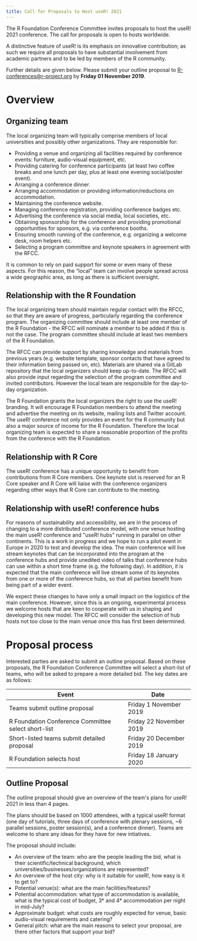 ```yaml
---
title: Call for Proposals to Host useR! 2021
--- 
```


The R Foundation Conference Committee invites proposals to host the useR! 2021 conference. The call for proposals is open to hosts worldwide.

A distinctive feature of useR! is its emphasis on innovative contribution; as such we require all proposals to have substantial involvement from academic partners and to be led by members of the R community.

Further details are given below. Please submit your outline proposal to <R-conferences@r-project.org> by **Friday 01 November 2019**.

# Overview

## Organizing team

The local organizing team will typically comprise members of local universities and possibly other organizations. They are responsible for:

- Providing a venue and organizing all facilities required by conference events: furniture, audio-visual equipment, etc.
- Providing catering for conference participants (at least two coffee breaks and one lunch per day, plus at least one evening social/poster event).
- Arranging a conference dinner.
- Arranging accommodation or providing information/reductions on accommodation.
- Maintaining the conference website.
- Managing conference registration, providing conference badges etc.
- Advertising the conference via social media, local societies, etc.
- Obtaining sponsorship for the conference and providing promotional opportunities for sponsors, e.g. via conference booths.
- Ensuring smooth running of the conference, e.g. organizing a welcome desk, room helpers etc.
- Selecting a program committee and keynote speakers in agreement with the RFCC.

It is common to rely on paid support for some or even many of these aspects. For this reason, the “local” team can involve people spread across a wide geographic area, as long as there is sufficient oversight.

## Relationship with the R Foundation

The local organizing team should maintain regular contact with the RFCC, so that they are aware of progress, particularly regarding the conference program. The organizing committee should include at least one member of the R Foundation -  the RFCC will nominate a member to be added if this is not the case. The program committee should include at least two members of the R Foundation.

The RFCC can provide support by sharing knowledge and materials from previous years (e.g. website template, sponsor contacts that have agreed to their information being passed on, etc). Materials are shared via a GitLab repository that the local organizers should keep up-to-date. The RFCC will also provide input regarding the selection of the program committee and invited contributors. However the local team are responsible for the day-to-day organization.

The R Foundation grants the local organizers the right to use the useR! branding. It will encourage R Foundation members to attend the meeting and advertise the meeting on its website, mailing lists and Twitter account. The useR! conference not only provides an event for the R community but also a major source of income for the R Foundation. Therefore the local organizing team is expected to share a reasonable proportion of the profits from the conference with the R Foundation.

## Relationship with R Core

The useR! conference has a unique opportunity to benefit from contributions from R Core members. One keynote slot is reserved for an R Core speaker and R Core will liaise with the conference organizers regarding other ways that R Core can contribute to the meeting.

## Relationship with useR! conference hubs

For reasons of sustainability and accessibility, we are in the process of changing to a more distributed conference model, with one venue hosting the main useR! conference and "useR! hubs" running in parallel on other continents. This is a work in progress and we hope to run a pilot event in Europe in 2020 to test and develop the idea. The main conference will live stream keynotes that can be incorporated into the program at the conference hubs and provide unedited video of talks that conference hubs can use within a short time frame (e.g. the following day). In addition, it is expected that the main conference will live stream some of its keynotes from one or more of the conference hubs, so that all parties benefit from being part of a wider event.

We expect these changes to have only a small impact on the logistics of the main conference. However, since this is an ongoing, experimental process we welcome hosts that are keen to cooperate with us in shaping and developing this new model. The RFCC will consider the selection of hub hosts not too close to the main venue once this has first been determined.

# Proposal process

Interested parties are asked to submit an outline proposal. Based on these proposals, the R Foundation Conference Committee will select a short-list of teams, who will be asked to prepare a more detailed bid. The key dates are as follows: 

| Event | Date |
| ----- | ---- |
| Teams submit outline proposal | Friday 1 November 2019 |
| R Foundation Conference Committee select short-list | Friday 22 November 2019 |
| Short-listed teams submit detailed proposal  | Friday 20 December 2019 |
| R Foundation selects host | Friday 18 January 2020 |

## Outline Proposal

The outline proposal should give an overview of the team's plans for useR! 2021 in less than 4 pages.

The plans should be based on 1000 attendees, with a typical useR! format (one day of tutorials, three days of conference with plenary sessions, ~6 parallel sessions, poster session(s), and a conference dinner). Teams are welcome to share any ideas for they have for new intiatives.

The proposal should include:

- An overview of the team: who are the people leading the bid, what is their scientific/technical  background, which universities/businesses/organizations are represented?
- An overview of the host city: why is it suitable for useR!, how easy is it to get to?
- Potential venue(s): what are the main facilities/features?
- Potential accommodation: what type of accommodation is available, what is the typical cost 
of budget, 3* and 4* accommodation per night in mid-July?
- Approximate budget: what costs are roughly expected for venue, basic audio-visual requirements and catering?
- General pitch: what are the main reasons to select your proposal, are there other factors that support your bid?
